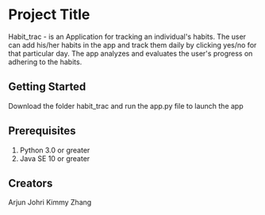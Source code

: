 # Project Title
Habit_trac - is an Application for tracking an individual's habits. The user can add his/her habits in the app and track them daily by clicking yes/no for that particular day. The app analyzes and evaluates the user's progress on adhering to the habits.

## Getting Started
Download the folder habit_trac and run the app.py file to launch the app

## Prerequisites
1) Python 3.0 or greater
2) Java SE 10 or greater

## Creators
Arjun Johri
Kimmy Zhang
